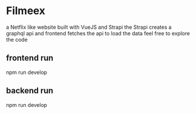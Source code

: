 # Filmeex
a Netflix like website built with VueJS and Strapi the Strapi creates a graphql api and frontend fetches the api to load the data 
feel free to explore the code

## frontend run
npm run develop

## backend run
npm run develop
